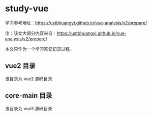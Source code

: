 # study-vue

学习参考地址：https://ustbhuangyi.github.io/vue-analysis/v2/prepare/

注：该文大部分内容来自：https://ustbhuangyi.github.io/vue-analysis/v2/prepare/

本文只作为一个学习笔记记录过程。

## vue2 目录
该目录为 vue2 源码目录


## core-main 目录
该目录为 vue3 源码目录
